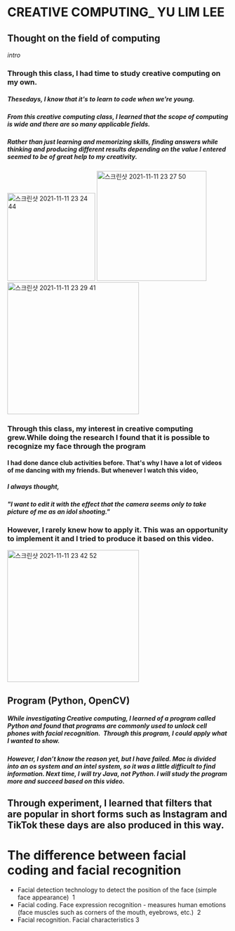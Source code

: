 # CREATIVE COMPUTING_ YU LIM LEE
## Thought on the field of computing

_intro_


### Through this class, I had time to study creative computing on my own.

##### Thesedays, I know that it's to learn to code when we're young.
##### From this creative computing class, I learned that the scope of computing is wide and there are so many applicable fields.
##### Rather than just learning and memorizing skills, finding answers while thinking and producing different results depending on the value I entered seemed to be of great help to my creativity.


<img width="200" alt="스크린샷 2021-11-11 23 24 44" src="https://user-images.githubusercontent.com/93985160/141383040-0f8ce39f-c50b-4835-94bd-be729b16c6d0.png"> <img width="250" alt="스크린샷 2021-11-11 23 27 50" src="https://user-images.githubusercontent.com/93985160/141383221-3dde493d-5886-494e-81e3-74cc8d03bc69.png"> <img width="300" alt="스크린샷 2021-11-11 23 29 41" src="https://user-images.githubusercontent.com/93985160/141383434-313010e1-0779-4847-9efa-7f48cb440af2.png">



### Through this class, my interest in creative computing grew.While doing the research I found that it is possible to recognize my face through the program 
#### I had done dance club activities before. That's why I have a lot of videos of me dancing with my friends. But whenever I watch this video,
##### I always thought,  

#### _"I want to edit it with the effect that the camera seems only to take picture of me as an idol shooting."_

### However, I rarely knew how to apply it. This was an opportunity to implement it and I tried to produce it based on this video.
<img width="300" alt="스크린샷 2021-11-11 23 42 52" src="https://user-images.githubusercontent.com/93985160/141384491-2fe09412-1836-42a7-8cce-b5364bab71c7.png">

## Program (Python, OpenCV)

##### While investigating Creative computing, I learned of a program called Python and found that programs are commonly used to unlock cell phones with facial recognition.  Through this program, I could apply what I wanted to show.

##### However, I don’t know the reason yet, but I have failed. Mac is divided into an os system and an intel system, so it was a little difficult to find information. Next time, I will try Java, not Python. I will study the program more and succeed based on this video.

## Through experiment, I learned that filters that are popular in short forms such as Instagram and TikTok these days are also produced in this way.

# The difference between facial coding and facial recognition

 + Facial detection technology to detect the position of the face (simple face appearance)   1
  + Facial coding. Face expression recognition - measures human emotions (face muscles such as corners of the mouth, eyebrows, etc.)   2
   + Facial recognition. Facial characteristics  3
   



